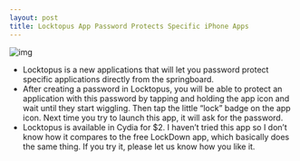 ```yaml
---
layout: post
title: Locktopus App Password Protects Specific iPhone Apps
---
```

![img](http://media.idownloadblog.com/wp-content/uploads/2010/08/Locktopus.png)
* Locktopus is a new applications that will let you password protect specific applications directly from the springboard.
* After creating a password in Locktopus, you will be able to protect an application with this password by tapping and holding the app icon and wait until they start wiggling. Then tap the little “lock” badge on the app icon. Next time you try to launch this app, it will ask for the password.
* Locktopus is available in Cydia for $2. I haven’t tried this app so I don’t know how it compares to the free LockDown app, which basically does the same thing. If you try it, please let us know how you like it.

